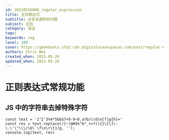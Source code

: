 ```yaml
---
id: 20210526000_regular_expression
title: 正则表达式
subtitle: 必定会遇到的问题
subject: 正则
category: 语法
tags: 
keywords: reg
level: 100
cover: https://geekboots.sfo2.cdn.digitaloceanspaces.com/post/regular-expression-1567485935882.jpg
authors: Chris Wei
created_when: 2021-05-26
updated_when: 2021-05-26
---
```


# 正则表达式常规功能

## JS 中的字符串去掉特殊字符

```
const text = '1"2`3%4*5&6$7+8-9~0.a?b/c(d)e[f]g{h}='
const res = text.replace(/[~!@#$%^&*_+=?(){}\[\]\-\.\'\"\\\/\b\`\f\n\r\t]/g, '');
console.log(text, res)
```

